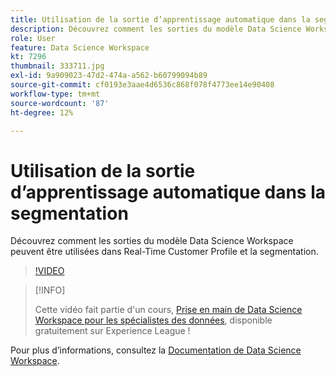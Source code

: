 ```yaml
---
title: Utilisation de la sortie d’apprentissage automatique dans la segmentation
description: Découvrez comment les sorties du modèle Data Science Workspace peuvent être utilisées dans Real-Time Customer Profile et la segmentation.
role: User
feature: Data Science Workspace
kt: 7296
thumbnail: 333711.jpg
exl-id: 9a909023-47d2-474a-a562-b60799094b89
source-git-commit: cf0193e3aae4d6536c868f078f4773ee14e90408
workflow-type: tm+mt
source-wordcount: '87'
ht-degree: 12%

---
```


# Utilisation de la sortie d’apprentissage automatique dans la segmentation

Découvrez comment les sorties du modèle Data Science Workspace peuvent être utilisées dans Real-Time Customer Profile et la segmentation.

>[!VIDEO](https://video.tv.adobe.com/v/333711)

>[!INFO]
>
> Cette vidéo fait partie d&#39;un cours, [Prise en main de Data Science Workspace pour les spécialistes des données](https://experienceleague.adobe.com/?recommended=ExperiencePlatform-U-1-2021.1.dsw), disponible gratuitement sur Experience League !

Pour plus d’informations, consultez la [Documentation de Data Science Workspace](https://experienceleague.adobe.com/docs/experience-platform/data-science-workspace/home.html?lang=fr).
